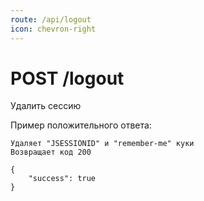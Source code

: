 ```yaml
---
route: /api/logout
icon: chevron-right
---
```


# POST /logout
Удалить сессию

Пример положительного ответа:

```
Удаляет "JSESSIONID" и "remember-me" куки
Возвращает код 200
```

```
{
    "success": true
}
```
